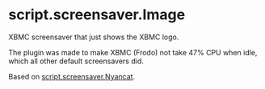 script.screensaver.Image
========================

XBMC screensaver that just shows the XBMC logo.

The plugin was made to make XBMC (Frodo) not take 47% CPU when idle, which all
other default screensavers did.

Based on [script.screensaver.Nyancat](https://github.com/dersphere/script.screensaver.nyancat).
